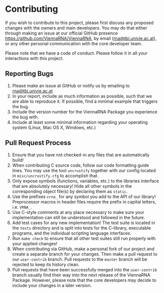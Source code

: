 # Contributing

If you wish to contribute to this project, please first discuss any proposed changes
with the owners and main developers. You may do that either through making an issue
at our official GitHub presence https://github.com/ViennaRNA/ViennaRNA, by email
(rna@tbi.univie.ac.at), or any other personal communication with the core developer
team.

Please note that we have a code of conduct. Please follow it in all your interactions
with this project.

## Reporting Bugs

1. Please make an issue at GitHub or notify us by emailing to rna@tbi.univie.ac.at
2. In your report, include as much information as possible, such that we are able
   to reproduce it. If possible, find a minimal example that triggers the bug.
3. Include the version number for the ViennaRNA Package you experience the bug with.
4. Include at least some minimal information regarding your operating system (Linux,
   Mac OS X, Windows, etc.)

## Pull Request Process

1. Ensure that you have not checked-in any files that are automatically build!
2. When contributing C source code, follow our code formatting guide lines. You
   may use the tool `uncrustify` together with our config located in `misc/uncrustify.cfg`
   to accomplish that.
3. Only expose symbols (functions, variables, etc.) to the libraries interface that are
   absolutely necessary! Hide all other symbols in the corresponding object file(s) by
   declaring them as `static`.
4. Use the prefixes `vrna_` for any symbol you add to the API of our library! Preprocessor
   macros in header files require the prefix in capital letters, i.e. `VRNA_`.
5. Use C-style comments at any place necessary to make sure your implementation can still
   be understood and followed in the future.
6. Add test cases for any new implementation! The test suite is located in the `tests`
   directory and is split into tests for the C-library, executable programs, and the
   individual scripting language interfaces.
7. Run `make check` to ensure that all other test suites still run properly with your
   applied changes!
8. When contributing via GitHub, make a personal fork of our project and create a separate
   branch for your changes. Then make a pull request to our `user-contrib` branch.
   Pull requests to the `master` branch will be rejected to keep its history clean.
9. Pull requests that have been successfully merged into the `user-contrib` branch
   usually find their way into the next release of the ViennaRNA Package. However, please
   note that the core developers may decide to include your changes in a later version.
